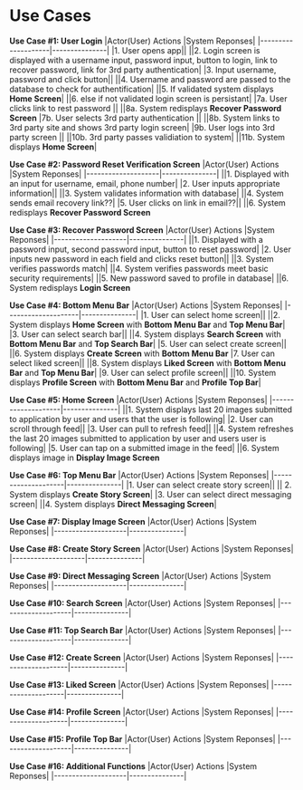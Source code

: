 # Use Cases

**Use Case #1: User Login**
|Actor(User) Actions |System Reponses|
|--------------------|---------------|
|1. User opens app||
||2. Login screen is displayed with a username input, password input, button to login, link to recover password, link for 3rd party authentication|
|3. Input username, password and click button||
||4. Username and password are passed to the database to check for authentification|
||5. If validated system displays **Home Screen**|
||6. else if not validated login screen is persistant|
|7a. User clicks link to rest password ||
||8a. System redisplays **Recover Password Screen**
|7b. User selects 3rd party authentication ||
||8b. System links to 3rd party site and shows 3rd party login screen|
|9b. User logs into 3rd party screen ||
||10b. 3rd party passes validiation to system|
||11b. System displays **Home Screen**|


**Use Case #2: Password Reset Verification Screen**
|Actor(User) Actions |System Reponses|
|--------------------|---------------|
||1. Displayed with an input for username, email, phone number|
|2. User inputs appropriate information||
||3. System validates information with database|
||4. System sends email recovery link??|
|5. User clicks on link in email??||
||6. System redisplays **Recover Password Screen**


**Use Case #3: Recover Password Screen**
|Actor(User) Actions |System Reponses|
|--------------------|---------------|
||1. Displayed with a password input, second password input, button to reset password|
|2. User inputs new password in each field and clicks reset button||
||3. System verifies passwords match|
||4. System verifies passwords meet basic security requirements|
||5. New password saved to profile in database|
||6. System redisplays **Login Screen**


**Use Case #4: Bottom Menu Bar**
|Actor(User) Actions |System Reponses|
|--------------------|---------------|
|1. User can select home screen||
||2. System displays **Home Screen** with **Bottom Menu Bar** and **Top Menu Bar**|
|3. User can select search bar||
||4. System displays **Search Screen** with **Bottom Menu Bar** and **Top Search Bar**|
|5. User can select create screen||
||6. System displays **Create Screen** with **Bottom Menu Bar**
|7. User can select liked screen||
||8. System displays **Liked Screen** with **Bottom Menu Bar** and **Top Menu Bar**|
|9. User can select profile screen||
||10. System displays **Profile Screen** with **Bottom Menu Bar** and **Profile Top Bar**|

**Use Case #5: Home Screen**
|Actor(User) Actions |System Reponses|
|--------------------|---------------|
||1. System displays last 20 images submitted to application by user and users that the user is following|
|2. User can scroll through feed||
|3. User can pull to refresh feed||
||4. System refreshes the last 20 images submitted to application by user and users user is following|
|5. User can tap on a submitted image in the feed|
||6. System displays image in **Display Image Screen**

**Use Case #6: Top Menu Bar**
|Actor(User) Actions |System Reponses|
|--------------------|---------------|
|1. User can select create story screen||
|| 2. System displays **Create Story Screen**|
|3. User can select direct messaging screen|
||4. System displays **Direct Messaging Screen**|


**Use Case #7: Display Image Screen**
|Actor(User) Actions |System Reponses|
|--------------------|---------------|




**Use Case #8: Create Story Screen**
|Actor(User) Actions |System Reponses|
|--------------------|---------------|

**Use Case #9: Direct Messaging Screen**
|Actor(User) Actions |System Reponses|
|--------------------|---------------|



**Use Case #10: Search Screen**
|Actor(User) Actions |System Reponses|
|--------------------|---------------|


**Use Case #11: Top Search Bar**
|Actor(User) Actions |System Reponses|
|--------------------|---------------|




**Use Case #12: Create Screen**
|Actor(User) Actions |System Reponses|
|--------------------|---------------|



**Use Case #13: Liked Screen**
|Actor(User) Actions |System Reponses|
|--------------------|---------------|



**Use Case #14: Profile Screen**
|Actor(User) Actions |System Reponses|
|--------------------|---------------|



**Use Case #15: Profile Top Bar**
|Actor(User) Actions |System Reponses|
|--------------------|---------------|




**Use Case #16: Additional Functions**
|Actor(User) Actions |System Reponses|
|--------------------|---------------|
